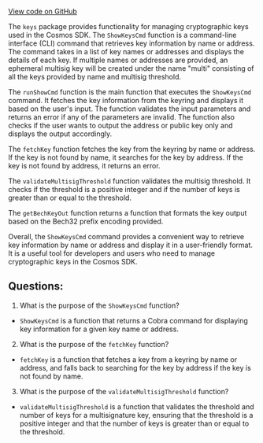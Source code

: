 [View code on GitHub](https://github.com/cosmos/cosmos-sdk/blob/main/client/keys/show.go)

The `keys` package provides functionality for managing cryptographic keys used in the Cosmos SDK. The `ShowKeysCmd` function is a command-line interface (CLI) command that retrieves key information by name or address. The command takes in a list of key names or addresses and displays the details of each key. If multiple names or addresses are provided, an ephemeral multisig key will be created under the name "multi" consisting of all the keys provided by name and multisig threshold.

The `runShowCmd` function is the main function that executes the `ShowKeysCmd` command. It fetches the key information from the keyring and displays it based on the user's input. The function validates the input parameters and returns an error if any of the parameters are invalid. The function also checks if the user wants to output the address or public key only and displays the output accordingly.

The `fetchKey` function fetches the key from the keyring by name or address. If the key is not found by name, it searches for the key by address. If the key is not found by address, it returns an error.

The `validateMultisigThreshold` function validates the multisig threshold. It checks if the threshold is a positive integer and if the number of keys is greater than or equal to the threshold.

The `getBechKeyOut` function returns a function that formats the key output based on the Bech32 prefix encoding provided.

Overall, the `ShowKeysCmd` command provides a convenient way to retrieve key information by name or address and display it in a user-friendly format. It is a useful tool for developers and users who need to manage cryptographic keys in the Cosmos SDK.
## Questions: 
 1. What is the purpose of the `ShowKeysCmd` function?
- `ShowKeysCmd` is a function that returns a Cobra command for displaying key information for a given key name or address.

2. What is the purpose of the `fetchKey` function?
- `fetchKey` is a function that fetches a key from a keyring by name or address, and falls back to searching for the key by address if the key is not found by name.

3. What is the purpose of the `validateMultisigThreshold` function?
- `validateMultisigThreshold` is a function that validates the threshold and number of keys for a multisignature key, ensuring that the threshold is a positive integer and that the number of keys is greater than or equal to the threshold.